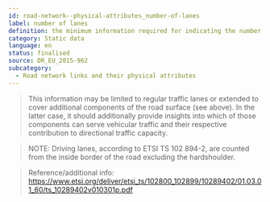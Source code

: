 ```yaml
---
id: road-network--physical-attributes_number-of-lanes
label: number of lanes
definition: the minimum information required for indicating the number of lanes of a road network’s links.
category: Static data
language: en
status: finalised
source: DR_EU_2015-962
subcategory:
  - Road network links and their physical attributes
---
```


>This information may be limited to regular traffic lanes or extended to cover additional components of the road surface (see above). In the latter case, it should additionally provide insights into which of those components can serve vehicular traffic and their respective contribution to directional traffic capacity.

>NOTE: Driving lanes, according to ETSI TS 102 894-2, are counted from the inside border of the road excluding the hardshoulder.

>Reference/additional info: https://www.etsi.org/deliver/etsi_ts/102800_102899/10289402/01.03.01_60/ts_10289402v010301p.pdf

